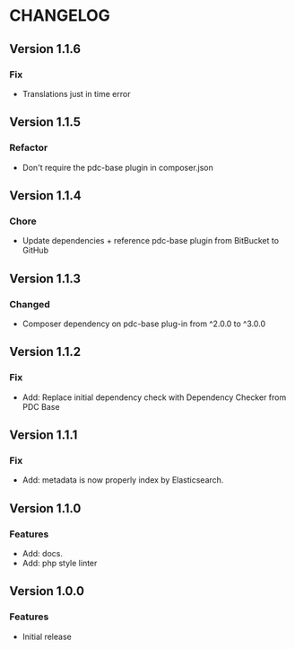 # CHANGELOG

## Version 1.1.6

### Fix

- Translations just in time error

## Version 1.1.5

### Refactor

- Don't require the pdc-base plugin in composer.json

## Version 1.1.4

### Chore

- Update dependencies + reference pdc-base plugin from BitBucket to GitHub

## Version 1.1.3

### Changed

- Composer dependency on pdc-base plug-in from ^2.0.0 to ^3.0.0

## Version 1.1.2

### Fix

- Add: Replace initial dependency check with Dependency Checker from PDC Base

## Version 1.1.1

### Fix

- Add: metadata is now properly index by Elasticsearch.

## Version 1.1.0

### Features

- Add: docs.
- Add: php style linter

## Version 1.0.0

### Features

- Initial release
